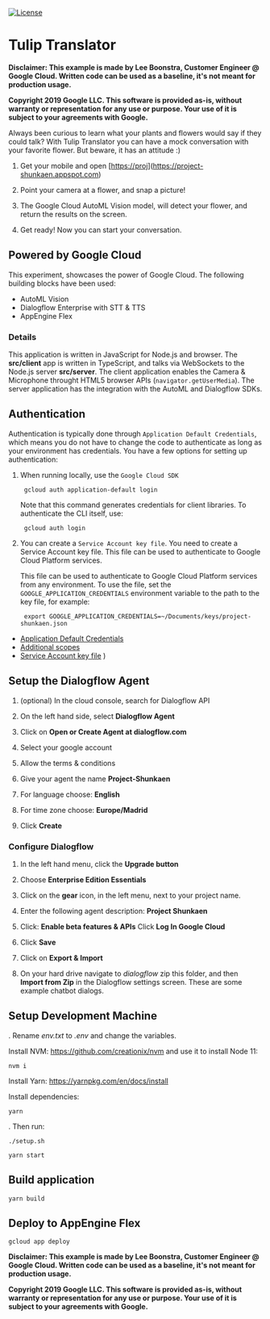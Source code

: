[![License](https://img.shields.io/badge/License-Apache%202.0-blue.svg)](https://opensource.org/licenses/Apache-2.0)

# Tulip Translator

**Disclaimer: This example is made by Lee Boonstra, Customer Engineer @ Google Cloud. Written code can be used as a baseline, it's not meant for production usage.**

**Copyright 2019 Google LLC. This software is provided as-is, without warranty or representation for any use or purpose. Your use of it is subject to your agreements with Google.**  


Always been curious to learn what your plants and flowers would say if they could talk?  With Tulip Translator you can have a mock conversation with your favorite flower. But beware, it has an attitude :)

1. Get your mobile and open [[https://proj](https://project-shunkaen.appspot.com)](https://project-shunkaen.appspot.com)

2. Point your camera at a flower, and snap a picture!

3. The Google Cloud AutoML Vision model, will detect your flower, and return the results on the screen.

4. Get ready! Now you can start your conversation.

## Powered by Google Cloud

This experiment, showcases the power of Google Cloud.
The following building blocks have been used:

* AutoML Vision
* Dialogflow Enterprise with STT & TTS
* AppEngine Flex

### Details

This application is written in JavaScript for Node.js and browser. The **src/client** app
is written in TypeScript, and talks via WebSockets to the Node.js server **src/server**.
The client application enables the Camera & Microphone throught HTML5 browser APIs (`navigator.getUserMedia`).
The server application has the integration with the AutoML and Dialogflow SDKs.

## Authentication

Authentication is typically done through `Application Default Credentials`,
which means you do not have to change the code to authenticate as long as
your environment has credentials. You have a few options for setting up
authentication:

1. When running locally, use the `Google Cloud SDK`

        gcloud auth application-default login


    Note that this command generates credentials for client libraries. To authenticate the CLI itself, use:
    
        gcloud auth login

2. You can create a `Service Account key file`. 
   You need to create a Service Account key file. This file can be used to authenticate to Google Cloud Platform services.

   This file can be used to
   authenticate to Google Cloud Platform services from any environment. To use
   the file, set the ``GOOGLE_APPLICATION_CREDENTIALS`` environment variable to
   the path to the key file, for example:

        export GOOGLE_APPLICATION_CREDENTIALS=~/Documents/keys/project-shunkaen.json

* [Application Default Credentials]( https://cloud.google.com/docs/authentication#getting_credentials_for_server-centric_flow)
* [Additional scopes](https://cloud.google.com/compute/docs/authentication#using)
* [Service Account key file](https://developers.google.com/identity/protocols/OAuth2ServiceAccount#creatinganaccount)
)

## Setup the Dialogflow Agent

1. (optional) In the cloud console, search for Dialogflow API

2. On the left hand side, select **Dialogflow Agent**

3. Click on **Open or Create Agent at dialogflow.com**

4. Select your google account

5. Allow the terms & conditions

6. Give your agent the name **Project-Shunkaen**

7. For language choose: **English**

8. For time zone choose: **Europe/Madrid**

9. Click **Create**
 
### Configure Dialogflow

1. In the left hand menu, click the **Upgrade button**

1. Choose **Enterprise Edition Essentials**

1. Click on the **gear** icon, in the left menu, next to your project name.

2. Enter the following agent description: **Project Shunkaen**

3. Click: **Enable beta features & APIs**
   Click **Log In Google Cloud**

4. Click **Save**

5. Click on **Export & Import**

6. On your hard drive navigate to *dialogflow* zip this folder, and then **Import from Zip** in the Dialogflow settings screen. These are some example chatbot dialogs.

## Setup Development Machine

. Rename *env.txt* to *.env* and change the variables.

Install NVM: https://github.com/creationix/nvm and use it to install Node 11:

`nvm i`

Install Yarn: https://yarnpkg.com/en/docs/install

Install dependencies:

`yarn`

. Then run:

`./setup.sh`

`yarn start`

## Build application

`yarn build`


## Deploy to AppEngine Flex

`gcloud app deploy`

**Disclaimer: This example is made by Lee Boonstra, Customer Engineer @ Google Cloud. Written code can be used as a baseline, it's not meant for production usage.**

**Copyright 2019 Google LLC. This software is provided as-is, without warranty or representation for any use or purpose. Your use of it is subject to your agreements with Google.**  
